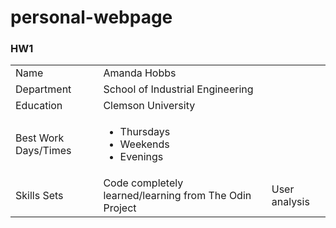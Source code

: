# personal-webpage
<!DOCTYPE html>
<html>
<h3>HW1</h3>
<table>
  <tr>
    <td>Name</td>
    <td>Amanda Hobbs</td>
  </tr>
  <tr>
    <td>Department</td>
    <td>School of Industrial Engineering</td>  
  </tr>
  <tr>
    <td>Education</td>
    <td>Clemson University</td>
  </tr>
  <tr>
    <td>Best Work Days/Times</td>
    <td>
    <ul>
    <li>Thursdays</li>
    <li>Weekends</li>
    <li>Evenings</li>
    </ul></td>
  </tr>
  <tr>
    <td>Skills Sets</td>
    <td>Code completely learned/learning from The Odin Project</td>
    <td>User analysis</td>
  </tr>
  <tr>
  </tr>
  <tr>
  </tr>
</table>
<html>
